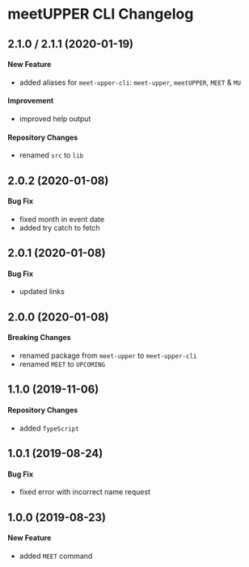 # meetUPPER CLI Changelog

## 2.1.0 / 2.1.1 (2020-01-19)
#### New Feature
- added aliases for `meet-upper-cli`: `meet-upper`, `meetUPPER`, `MEET` & `MU`

#### Improvement
- improved help output

#### Repository Changes
- renamed `src` to `lib`

## 2.0.2 (2020-01-08)
#### Bug Fix
- fixed month in event date
- added try catch to fetch

## 2.0.1 (2020-01-08)
#### Bug Fix
- updated links

## 2.0.0 (2020-01-08)
#### Breaking Changes
- renamed package from `meet-upper` to `meet-upper-cli`
- renamed `MEET` to `UPCOMING`

## 1.1.0 (2019-11-06)
#### Repository Changes
- added `TypeScript`

## 1.0.1 (2019-08-24)
#### Bug Fix
- fixed error with incorrect name request

## 1.0.0 (2019-08-23)
#### New Feature
- added `MEET` command
